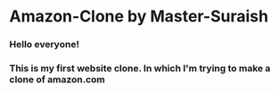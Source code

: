 # Amazon-Clone by Master-Suraish

### Hello everyone!
### This is my first website clone. In which I'm trying to make a clone of amazon.com
